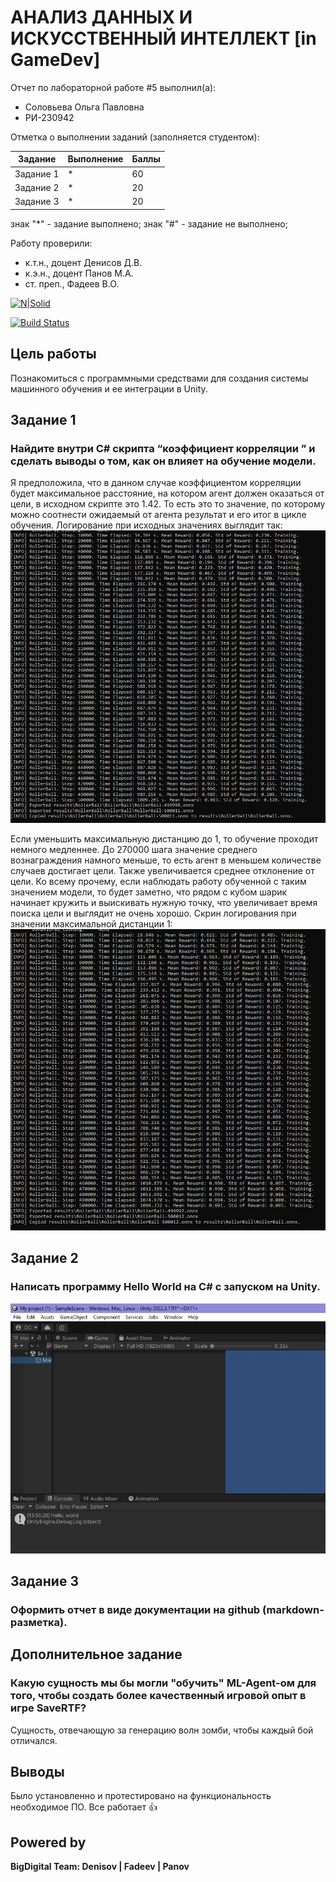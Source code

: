 # АНАЛИЗ ДАННЫХ И ИСКУССТВЕННЫЙ ИНТЕЛЛЕКТ [in GameDev]
Отчет по лабораторной работе #5 выполнил(а):
- Соловьева Ольга Павловна
- РИ-230942

Отметка о выполнении заданий (заполняется студентом):

| Задание | Выполнение | Баллы |
| ------ | ------ | ------ |
| Задание 1 | * | 60 |
| Задание 2 | * | 20 |
| Задание 3 | * | 20 |

знак "*" - задание выполнено; знак "#" - задание не выполнено;

Работу проверили:
- к.т.н., доцент Денисов Д.В.
- к.э.н., доцент Панов М.А.
- ст. преп., Фадеев В.О.

[![N|Solid](https://cldup.com/dTxpPi9lDf.thumb.png)](https://nodesource.com/products/nsolid)

[![Build Status](https://travis-ci.org/joemccann/dillinger.svg?branch=master)](https://travis-ci.org/joemccann/dillinger)

## Цель работы
Познакомиться с программными средствами для создания системы машинного обучения и ее интеграции в Unity.


## Задание 1
### Найдите внутри C# скрипта “коэффициент корреляции ” и сделать выводы о том, как он влияет на обучение модели.

Я предположила, что в данном случае коэффициентом корреляции будет максимальное расстояние, на котором агент должен оказаться от цели, в исходном скрипте это 1.42. То есть это то значение, по которому можно соотнести ожидаемый от агента результат и его итог в цикле обучения. Логирование при исходных значениях выглядит так:
![task 1](https://github.com/kurlyushonok/DA-in-GameDev-lab5/blob/main/images/distance1.jpg)

Если уменьшить максимальную дистанцию до 1, то обучение проходит немного медленнее. До 270000 шага значение среднего вознаграждения намного меньше, то есть агент в меньшем количестве случаев достигает цели. Также увеличивается среднее отклонение от цели. Ко всему прочему, если наблюдать работу обученной с таким значением модели, то будет заметно, что рядом с кубом шарик начинает кружить и выискивать нужную точку, что увеличивает время поиска цели и выглядит не очень хорошо. Скрин логирования при значении максимальной дистанции 1:
![task 1](https://github.com/kurlyushonok/DA-in-GameDev-lab5/blob/main/images/originalValues.jpg)


## Задание 2
### Написать программу Hello World на C# с запуском на Unity. 

![task 2](https://github.com/kurlyushonok/DA-in-GameDev-lab1/blob/main/images/5440555152995114601.jpg)


## Задание 3
### Оформить отчет в виде документации на github (markdown-разметка).

## Дополнительное задание
### Какую сущность мы бы могли "обучить" ML-Agent-ом для того, чтобы создать более качественный игровой опыт в игре SaveRTF?

Сущность, отвечающую за генерацию волн зомби, чтобы каждый бой отличался.


## Выводы

Было установленно и протестировано на функциональность необходимое ПО. Все работает 👍


## Powered by

**BigDigital Team: Denisov | Fadeev | Panov**
